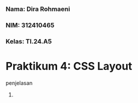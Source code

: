 ### Nama: Dira Rohmaeni
### NIM: 312410465
### Kelas: TI.24.A5

# Praktikum 4: CSS Layout
penjelasan

1. 
